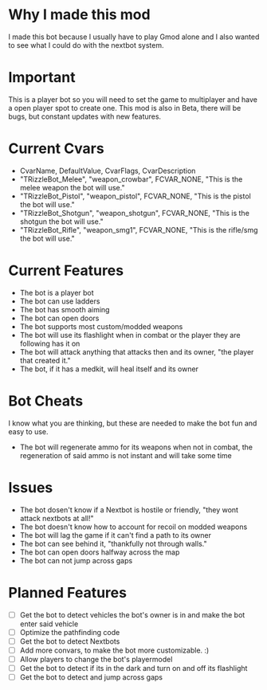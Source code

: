 # Why I made this mod
I made this bot because I usually have to play Gmod alone and I also wanted to see what I could do with the nextbot system.

# Important
This is a player bot so you will need to set the game to multiplayer and have a open player spot to create one.
This mod is also in Beta, there will be bugs, but constant updates with new features.

# Current Cvars
- CvarName, DefaultValue, CvarFlags, CvarDescription
- "TRizzleBot_Melee", "weapon_crowbar", FCVAR_NONE, "This is the melee weapon the bot will use."
- "TRizzleBot_Pistol", "weapon_pistol", FCVAR_NONE, "This is the pistol the bot will use."
- "TRizzleBot_Shotgun", "weapon_shotgun", FCVAR_NONE, "This is the shotgun the bot will use."
- "TRizzleBot_Rifle", "weapon_smg1", FCVAR_NONE, "This is the rifle/smg the bot will use."

# Current Features
- The bot is a player bot
- The bot can use ladders
- The bot has smooth aiming
- The bot can open doors
- The bot supports most custom/modded weapons
- The bot will use its flashlight when in combat or the player they are following has it on
- The bot will attack anything that attacks then and its owner, "the player that created it."
- The bot, if it has a medkit, will heal itself and its owner

# Bot Cheats
I know what you are thinking, but these are needed to make the bot fun and easy to use.
- The bot will regenerate ammo for its weapons when not in combat, the regeneration of said ammo is not instant and will take some time

# Issues
- The bot dosen't know if a Nextbot is hostile or friendly, "they wont attack nextbots at all!"
- The bot doesn't know how to account for recoil on modded weapons
- The bot will lag the game if it can't find a path to its owner
- The bot can see behind it, "thankfully not through walls."
- The bot can open doors halfway across the map
- The bot can not jump across gaps

# Planned Features
- [ ] Get the bot to detect vehicles the bot's owner is in and make the bot enter said vehicle
- [ ] Optimize the pathfinding code
- [ ] Get the bot to detect Nextbots
- [ ] Add more convars, to make the bot more customizable. :)
- [ ] Allow players to change the bot's playermodel
- [ ] Get the bot to detect if its in the dark and turn on and off its flashlight
- [ ] Get the bot to detect and jump across gaps
